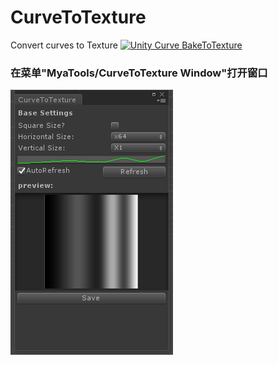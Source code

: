 # CurveToTexture
Convert curves to Texture
[![Unity Curve BakeToTexture](https://res.cloudinary.com/marcomontalbano/image/upload/v1646748045/video_to_markdown/images/youtube--L2Zg-eLo0rg-c05b58ac6eb4c4700831b2b3070cd403.jpg)](https://www.youtube.com/watch?v=L2Zg-eLo0rg "Unity Curve BakeToTexture")


### **在菜单"MyaTools/CurveToTexture Window"打开窗口**

![](Docs/Images/CurveToTextureWindow.png)

